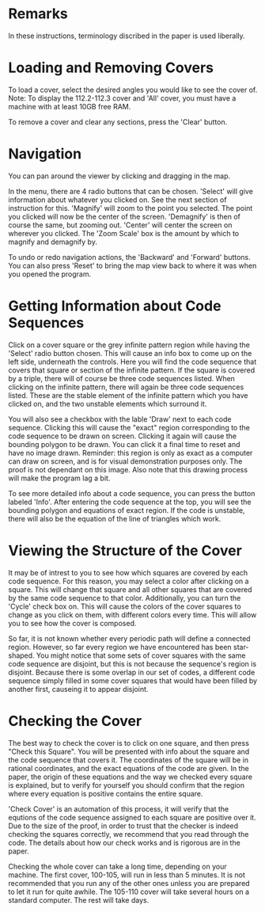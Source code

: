 # Remarks

In these instructions, terminology discribed in the paper is used liberally.

# Loading and Removing Covers 

To load a cover, select the desired angles you would like to see the cover of. Note: To display the 112.2-112.3 cover and 'All' cover, you must have a machine with at least 10GB free RAM.

To remove a cover and clear any sections, press the 'Clear' button.

# Navigation

You can pan around the viewer by clicking and dragging in the map. 

In the menu, there are 4 radio buttons that can be chosen. 'Select' will give information about whatever you clicked on. See the next section of instruction for this. 'Magnify' will zoom to the point you selected. The point you clicked will now be the center of the screen. 'Demagnify' is then of course the same, but zooming out. 'Center' will center the screen on wherever you clicked. The 'Zoom Scale' box is the amount by which to magnify and demagnify by. 

To undo or redo navigation actions, the 'Backward' and 'Forward' buttons. You can also press 'Reset' to bring the map view back to where it was when you opened the program.

# Getting Information about Code Sequences

Click on a cover square or the grey infinite pattern region while having the 'Select' radio button chosen. This will cause an info box to come up on the left side, underneath the controls. Here you will  find the code sequence that covers that square or section of the infinite pattern. If the square is covered by a triple, there will of course be three code sequences listed. When clicking on the infinite pattern, there will again be three code sequences listed. These are the stable element of the infinite pattern which you have clicked on, and the two unstable elements which surround it.

You will also see a checkbox with the lable 'Draw' next to each code sequence. Clicking this will cause the "exact" region corresponding to the code sequence to be drawn on screen. Clicking it again will cause the bounding polygon to be drawn. You can click it a final time to reset and have no image drawn. Reminder: this region is only as exact as a computer can draw on screen, and is for visual demonstration  purposes only. The proof is not dependant on this image. Also note that this  drawing process will make the program lag a bit.

To see more detailed info about a code sequence, you can press the button  labeled 'Info'. After entering the code sequence at the top, you will see the bounding polygon and equations of exact region. If the code is unstable, there will also be the equation of the line of triangles which work.

# Viewing the Structure of the Cover

It may be of intrest to you to see how which squares are covered by each code sequence. For this reason, you may select a color after clicking on a square. This will change that square and all other squares that are covered by the same code sequence to that color. Additionally, you can turn the 'Cycle' check box on. This will cause the colors of the cover squares to change as you click on them, with different colors every time. This will allow you to see how the cover is composed. 

So far, it is not known whether every periodic path will define a connected region. However, so far every region we have encountered has been star-shaped. You might notice that some sets of cover squares with the same code sequence are disjoint, but this is not because the sequence's region is disjoint. Because there is some overlap in our set of codes, a different code sequence simply filled in some cover squares that would have been filled by another first, causeing it to appear disjoint.

# Checking the Cover

The best way to check the cover is to click on one square, and then press "Check this Square". You will be presented with info about the square and the code sequence that covers it. The coordinates of the square will be in rational coordinates, and the exact equations of the code are given. In the paper, the origin of these equations and the way we checked every square is explained, but to verify for yourself you should confirm that the region where every equation is positive contains the entire square.

'Check Cover' is an automation of this process, it will verify that the equtions of the code sequence assigned to each square are positive over it. Due to the size of the proof, in order to trust that the checker is indeed checking the squares correctly, we recommend that you read through the code. The details about how our check works and is rigorous are in the paper.

Checking the whole cover can take a long time, depending on your machine. The first cover, 100-105, will run in less than 5 minutes. It is not recommended that you run any of the other ones unless you are prepared to let it run for quite awhile. The 105-110 cover will take several hours on a standard computer. The rest will take days.








